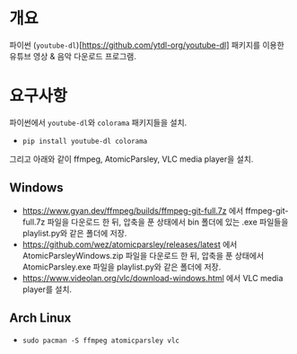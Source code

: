 # 개요

파이썬 (`youtube-dl`)[https://github.com/ytdl-org/youtube-dl] 패키지를 이용한 유튜브 영상 & 음악 다운로드 프로그램.

# 요구사항

파이썬에서 `youtube-dl`와 `colorama` 패키지들을 설치.

* `pip install youtube-dl colorama`

그리고 아래와 같이 ffmpeg, AtomicParsley, VLC media player을 설치.

## Windows

* https://www.gyan.dev/ffmpeg/builds/ffmpeg-git-full.7z 에서 ffmpeg-git-full.7z 파일을 다운로드 한 뒤, 압축을 푼 상태에서 bin 폴더에 있는 .exe 파일들을 playlist.py와 같은 폴더에 저장.
* https://github.com/wez/atomicparsley/releases/latest 에서 AtomicParsleyWindows.zip 파일을 다운로드 한 뒤, 압축을 푼 상태에서 AtomicParsley.exe 파일을 playlist.py와 같은 폴더에 저장.
* https://www.videolan.org/vlc/download-windows.html 에서 VLC media player를 설치.

## Arch Linux

* `sudo pacman -S ffmpeg atomicparsley vlc`
